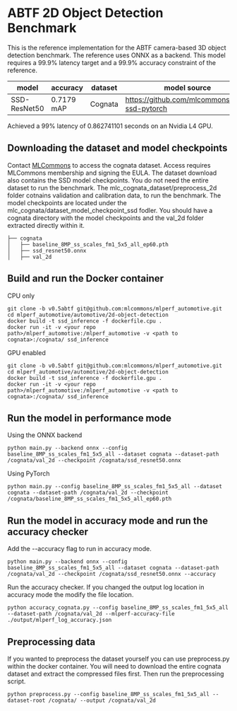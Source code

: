 # ABTF 2D Object Detection Benchmark

This is the reference implementation for the ABTF camera-based 3D object detection benchmark. The reference uses ONNX as a backend. This model requires a 99.9% latency target and a 99.9% accuracy constraint of the reference.

| model | accuracy | dataset | model source | precision |
| ---- | ---- | ---- | ---- | ---- |
| SSD-ResNet50 | 0.7179 mAP | Cognata | https://github.com/mlcommons/abtf-ssd-pytorch | fp32 |

Achieved a 99% latency of 0.862741101 seconds on an Nvidia L4 GPU.

## Downloading the dataset and model checkpoints
Contact [MLCommons](https://mlcommons.org/datasets/cognata) to access the cognata dataset. Access requires MLCommons membership and signing the EULA. The dataset download also contains the SSD model checkpoints. You do not need the entire dataset to run the benchmark. The mlc_cognata_dataset/preprocess_2d folder cotnains validation and calibration data, to run the benchmark. The model checkpoints are located under the mlc_cognata/dataset_model_checkpoint_ssd fodler. You should have a cognata directory with the model checkpoints and the val_2d folder extracted directly within it.

```
├── cognata
│   ├── baseline_8MP_ss_scales_fm1_5x5_all_ep60.pth
│   ├── ssd_resnet50.onnx
│   ├── val_2d
```


## Build and run the Docker container


CPU only
```
git clone -b v0.5abtf git@github.com:mlcommons/mlperf_automotive.git
cd mlperf_automotive/automotive/2d-object-detection
docker build -t ssd_inference -f dockerfile.cpu .
docker run -it -v <your repo path>/mlperf_automotive:/mlperf_automotive -v <path to cognata>:/cognata/ ssd_inference
```

GPU enabled
```
git clone -b v0.5abtf git@github.com:mlcommons/mlperf_automotive.git
cd mlperf_automotive/automotive/2d-object-detection
docker build -t ssd_inference -f dockerfile.gpu .
docker run -it -v <your repo path>/mlperf_automotive:/mlperf_automotive -v <path to cognata>:/cognata/ ssd_inference
```
## Run the model in performance mode
Using the ONNX backend
```
python main.py --backend onnx --config baseline_8MP_ss_scales_fm1_5x5_all --dataset cognata --dataset-path /cognata/val_2d --checkpoint /cognata/ssd_resnet50.onnx
```

Using PyTorch
```
python main.py --config baseline_8MP_ss_scales_fm1_5x5_all --dataset cognata --dataset-path /cognata/val_2d --checkpoint /cognata/baseline_8MP_ss_scales_fm1_5x5_all_ep60.pth
```
## Run the model in accuracy mode and run the accuracy checker
Add the --accuracy flag to run in accuracy mode.

```
python main.py --backend onnx --config baseline_8MP_ss_scales_fm1_5x5_all --dataset cognata --dataset-path /cognata/val_2d --checkpoint /cognata/ssd_resnet50.onnx --accuracy
```
Run the accuracy checker. If you changed the output log location in accuracy mode the modify the file location.
```
python accuracy_cognata.py --config baseline_8MP_ss_scales_fm1_5x5_all --dataset-path /cognata/val_2d --mlperf-accuracy-file ./output/mlperf_log_accuracy.json
```

## Preprocessing data
If you wanted to preprocess the dataset yourself you can use preprocess.py within the docker container. You will need to download the entire cognata dataset and extract the compressed files first. Then run the preprocessing script.
```
python preprocess.py --config baseline_8MP_ss_scales_fm1_5x5_all --dataset-root /cognata/ --output /cognata/val_2d
```
